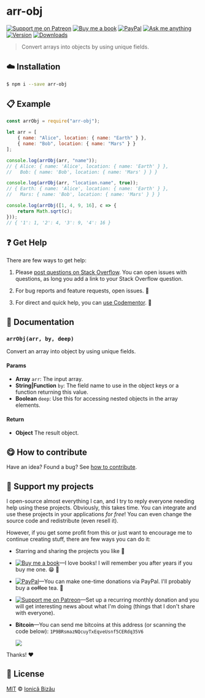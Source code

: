 <!-- Please do not edit this file. Edit the `blah` field in the `package.json` instead. If in doubt, open an issue. -->


# arr-obj

 [![Support me on Patreon][badge_patreon]][patreon] [![Buy me a book][badge_amazon]][amazon] [![PayPal][badge_paypal_donate]][paypal-donations] [![Ask me anything](https://img.shields.io/badge/ask%20me-anything-1abc9c.svg)](https://github.com/IonicaBizau/ama) [![Version](https://img.shields.io/npm/v/arr-obj.svg)](https://www.npmjs.com/package/arr-obj) [![Downloads](https://img.shields.io/npm/dt/arr-obj.svg)](https://www.npmjs.com/package/arr-obj)

> Convert arrays into objects by using unique fields.

## :cloud: Installation

```sh
$ npm i --save arr-obj
```


## :clipboard: Example



```js
const arrObj = require("arr-obj");

let arr = [
    { name: "Alice", location: { name: "Earth" } },
    { name: "Bob", location: { name: "Mars" } }
];

console.log(arrObj(arr, "name"));
// { Alice: { name: 'Alice', location: { name: 'Earth' } },
//   Bob: { name: 'Bob', location: { name: 'Mars' } } }

console.log(arrObj(arr, "location.name", true));
// { Earth: { name: 'Alice', location: { name: 'Earth' } },
//   Mars: { name: 'Bob', location: { name: 'Mars' } } }

console.log(arrObj([1, 4, 9, 16], c => {
    return Math.sqrt(c);
}));
// { '1': 1, '2': 4, '3': 9, '4': 16 }
```



## :question: Get Help

There are few ways to get help:

 1. Please [post questions on Stack Overflow](https://stackoverflow.com/questions/ask). You can open issues with questions, as long you add a link to your Stack Overflow question.
 2. For bug reports and feature requests, open issues. :bug:

 3. For direct and quick help, you can [use Codementor](https://www.codementor.io/johnnyb). :rocket:



## :memo: Documentation


### `arrObj(arr, by, deep)`
Convert an array into object by using unique fields.

#### Params

- **Array** `arr`: The input array.
- **String|Function** `by`: The field name to use in the object keys or a function returning this value.
- **Boolean** `deep`: Use this for accessing nested objects in the array elements.

#### Return
- **Object** The result object.



## :yum: How to contribute
Have an idea? Found a bug? See [how to contribute][contributing].


## :sparkling_heart: Support my projects

I open-source almost everything I can, and I try to reply everyone needing help using these projects. Obviously,
this takes time. You can integrate and use these projects in your applications *for free*! You can even change the source code and redistribute (even resell it).

However, if you get some profit from this or just want to encourage me to continue creating stuff, there are few ways you can do it:

 - Starring and sharing the projects you like :rocket:
 - [![Buy me a book][badge_amazon]][amazon]—I love books! I will remember you after years if you buy me one. :grin: :book:
 - [![PayPal][badge_paypal]][paypal-donations]—You can make one-time donations via PayPal. I'll probably buy a ~~coffee~~ tea. :tea:
 - [![Support me on Patreon][badge_patreon]][patreon]—Set up a recurring monthly donation and you will get interesting news about what I'm doing (things that I don't share with everyone).
 - **Bitcoin**—You can send me bitcoins at this address (or scanning the code below): `1P9BRsmazNQcuyTxEqveUsnf5CERdq35V6`

    ![](https://i.imgur.com/z6OQI95.png)

Thanks! :heart:



## :scroll: License

[MIT][license] © [Ionică Bizău][website]

[badge_patreon]: http://ionicabizau.github.io/badges/patreon.svg
[badge_amazon]: http://ionicabizau.github.io/badges/amazon.svg
[badge_paypal]: http://ionicabizau.github.io/badges/paypal.svg
[badge_paypal_donate]: http://ionicabizau.github.io/badges/paypal_donate.svg
[patreon]: https://www.patreon.com/ionicabizau
[amazon]: http://amzn.eu/hRo9sIZ
[paypal-donations]: https://www.paypal.com/cgi-bin/webscr?cmd=_s-xclick&hosted_button_id=RVXDDLKKLQRJW
[donate-now]: http://i.imgur.com/6cMbHOC.png

[license]: http://showalicense.com/?fullname=Ionic%C4%83%20Biz%C4%83u%20%3Cbizauionica%40gmail.com%3E%20(https%3A%2F%2Fionicabizau.net)&year=2016#license-mit
[website]: https://ionicabizau.net
[contributing]: /CONTRIBUTING.md
[docs]: /DOCUMENTATION.md
